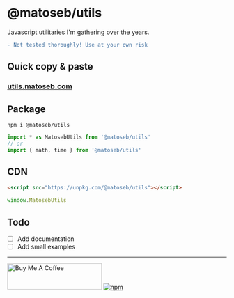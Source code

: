 # @matoseb/utils
Javascript utilitaries I'm gathering over the years.

```diff
- Not tested thoroughly! Use at your own risk
```

## Quick copy & paste
### [utils.matoseb.com](https://utils.matoseb.com)

## Package
```
npm i @matoseb/utils
```
```js
import * as MatosebUtils from '@matoseb/utils'
// or
import { math, time } from '@matoseb/utils'
```

## CDN
```html
<script src="https://unpkg.com/@matoseb/utils"></script>
```
```js
window.MatosebUtils
```

## Todo
- [ ] Add documentation
- [ ] Add small examples

---
<a href="https://www.buymeacoffee.com/sebastien.matos" target="_blank"><img src="https://cdn.buymeacoffee.com/buttons/v2/default-yellow.png" alt="Buy Me A Coffee" style="height: 60px !important;width: 217px !important;" ></a>
[![npm](https://img.shields.io/npm/v/@matoseb/utils.svg?maxAge=2592000)](https://www.npmjs.com/package/@matoseb/utils)
